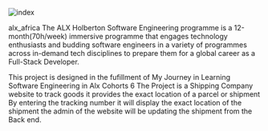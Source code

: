 ![index](https://github.com/Chiscohenry/Webstack-Portfolio-Project/assets/101344786/b2c267b1-0b1e-48d5-9f0a-5b07ebef079d)


alx_africa
The ALX Holberton Software Engineering programme is a 12-month(70h/week) immersive programme that engages technology enthusiasts and budding software engineers in a variety of programmes across in-demand tech disciplines to prepare them for a global career as a Full-Stack Developer.

This project is designed in the fufillment of My Journey in Learning Software Engineering in Alx Cohorts 6
The Project is a Shipping Company website to track goods
it provides the exact location of a parcel or shipment 
By entering the tracking number it will display the exact location of the shipment
the admin of the website will be updating the shipment from the Back end.

